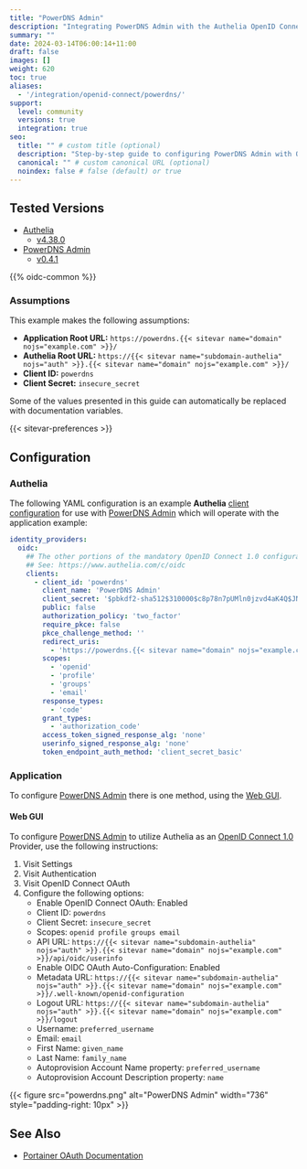 ```yaml
---
title: "PowerDNS Admin"
description: "Integrating PowerDNS Admin with the Authelia OpenID Connect 1.0 Provider."
summary: ""
date: 2024-03-14T06:00:14+11:00
draft: false
images: []
weight: 620
toc: true
aliases:
  - '/integration/openid-connect/powerdns/'
support:
  level: community
  versions: true
  integration: true
seo:
  title: "" # custom title (optional)
  description: "Step-by-step guide to configuring PowerDNS Admin with OpenID Connect 1.0 for secure SSO. Enhance your login flow using Authelia’s modern identity management."
  canonical: "" # custom canonical URL (optional)
  noindex: false # false (default) or true
---
```


## Tested Versions

- [Authelia]
  - [v4.38.0](https://github.com/authelia/authelia/releases/tag/v4.38.0)
- [PowerDNS Admin]
  - [v0.4.1](https://github.com/PowerDNS-Admin/PowerDNS-Admin/releases/tag/v0.4.1)

{{% oidc-common %}}

### Assumptions

This example makes the following assumptions:

- __Application Root URL:__ `https://powerdns.{{< sitevar name="domain" nojs="example.com" >}}/`
- __Authelia Root URL:__ `https://{{< sitevar name="subdomain-authelia" nojs="auth" >}}.{{< sitevar name="domain" nojs="example.com" >}}/`
- __Client ID:__ `powerdns`
- __Client Secret:__ `insecure_secret`

Some of the values presented in this guide can automatically be replaced with documentation variables.

{{< sitevar-preferences >}}

## Configuration

### Authelia

The following YAML configuration is an example __Authelia__ [client configuration] for use with [PowerDNS Admin] which
will operate with the application example:

```yaml {title="configuration.yml"}
identity_providers:
  oidc:
    ## The other portions of the mandatory OpenID Connect 1.0 configuration go here.
    ## See: https://www.authelia.com/c/oidc
    clients:
      - client_id: 'powerdns'
        client_name: 'PowerDNS Admin'
        client_secret: '$pbkdf2-sha512$310000$c8p78n7pUMln0jzvd4aK4Q$JNRBzwAo0ek5qKn50cFzzvE9RXV88h1wJn5KGiHrD0YKtZaR/nCb2CJPOsKaPK0hjf.9yHxzQGZziziccp6Yng'  # The digest of 'insecure_secret'.
        public: false
        authorization_policy: 'two_factor'
        require_pkce: false
        pkce_challenge_method: ''
        redirect_uris:
          - 'https://powerdns.{{< sitevar name="domain" nojs="example.com" >}}/oidc/authorized'
        scopes:
          - 'openid'
          - 'profile'
          - 'groups'
          - 'email'
        response_types:
          - 'code'
        grant_types:
          - 'authorization_code'
        access_token_signed_response_alg: 'none'
        userinfo_signed_response_alg: 'none'
        token_endpoint_auth_method: 'client_secret_basic'
```

### Application

To configure [PowerDNS Admin] there is one method, using the [Web GUI](#web-gui).

#### Web GUI

To configure [PowerDNS Admin] to utilize Authelia as an [OpenID Connect 1.0] Provider, use the following instructions:

1. Visit Settings
2. Visit Authentication
3. Visit OpenID Connect OAuth
4. Configure the following options:
   - Enable OpenID Connect OAuth: Enabled
   - Client ID: `powerdns`
   - Client Secret: `insecure_secret`
   - Scopes: `openid profile groups email`
   - API URL: `https://{{< sitevar name="subdomain-authelia" nojs="auth" >}}.{{< sitevar name="domain" nojs="example.com" >}}/api/oidc/userinfo`
   - Enable OIDC OAuth Auto-Configuration: Enabled
   - Metadata URL: `https://{{< sitevar name="subdomain-authelia" nojs="auth" >}}.{{< sitevar name="domain" nojs="example.com" >}}/.well-known/openid-configuration`
   - Logout URL: `https://{{< sitevar name="subdomain-authelia" nojs="auth" >}}.{{< sitevar name="domain" nojs="example.com" >}}/logout`
   - Username: `preferred_username`
   - Email: `email`
   - First Name: `given_name`
   - Last Name: `family_name`
   - Autoprovision Account Name property: `preferred_username`
   - Autoprovision Account Description property: `name`

{{< figure src="powerdns.png" alt="PowerDNS Admin" width="736" style="padding-right: 10px" >}}

## See Also

- [Portainer OAuth Documentation](https://docs.portainer.io/admin/settings/authentication/oauth)

[Authelia]: https://www.authelia.com
[PowerDNS Admin]: https://github.com/PowerDNS/
[OpenID Connect 1.0]: ../../openid-connect/introduction.md
[client configuration]: ../../../configuration/identity-providers/openid-connect/clients.md
